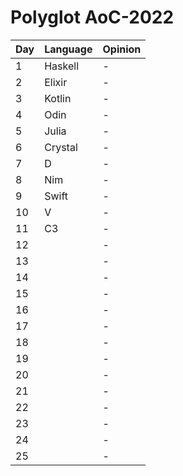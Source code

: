 # Polyglot AoC-2022

| Day | Language | Opinion |
|-----|----------|---------|
| 1   | Haskell  | -       |
| 2   | Elixir   | -       |
| 3   | Kotlin   | -       |
| 4   | Odin     | -       |
| 5   | Julia    | -       |
| 6   | Crystal  | -       |
| 7   | D        | -       |
| 8   | Nim      | -       |
| 9   | Swift    | -       |
| 10  | V        | -       |
| 11  | C3       | -       |
| 12  |          | -       |
| 13  |          | -       |
| 14  |          | -       |
| 15  |          | -       |
| 16  |          | -       |
| 17  |          | -       |
| 18  |          | -       |
| 19  |          | -       |
| 20  |          | -       |
| 21  |          | -       |
| 22  |          | -       |
| 23  |          | -       |
| 24  |          | -       |
| 25  |          | -       |
